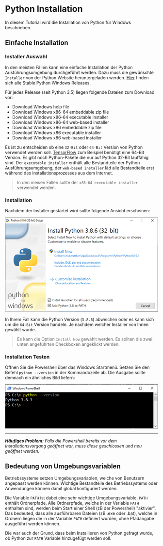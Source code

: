 # Python Installation

In diesem Tutorial wird die Installation von Python für Windows beschrieben.

## Einfache Installation

### Installer Auswahl

In den meisten Fällen kann eine einfache Installation der Python Ausführungsumgebung durchgeführt werden. Dazu muss die gewünschte `Installer` von der Python Website heruntergeladen werden. [Hier](https://www.python.org/downloads/windows/) finden sich alle Stable Python Windows Releases.

Für jedes Release (seit Python 3.5) liegen folgende Dateien zum Download vor:

 - Download Windows help file
 - Download Windows x86-64 embeddable zip file
 - Download Windows x86-64 executable installer
 - Download Windows x86-64 web-based installer
 - Download Windows x86 embeddable zip file
 - Download Windows x86 executable installer
 - Download Windows x86 web-based installer

Es ist zu entscheiden ob eine `32-Bit` oder `64-Bit` Version von Python verwendet werden soll. [TensorFlow](https://www.tensorflow.org/install) zum Beispiel benötigt eine 64-Bit Version. Es gibt noch Python-Pakete die nur auf Python 32-Bit lauffähig sind. Der `executable installer` enthält alle Bestandteile der Python Ausführungsumgebung, der `web-based installer` läd alle Bestandteile erst während des Installationsprozesses aus dem Internet.

> In den meisen Fällen sollte der `x86-64 executable installer` verwendet werden.

### Installation

Nachdem der Installer gestartet wird sollte folgende Ansicht erscheinen:

![Python Installieren](images/python-installieren-01.png)

In Ihrem Fall kann die Python Version (`3.8.6`) abweichen oder es kann sich um die `64-Bit` Version handeln. Je nachdem welcher Installer von Ihnen gewählt wurde.

> Es kann die Option `Install Now` gewählt werden. Es sollten die zwei unten angeführten Checkboxen angeklickt werden. 

### Installation Testen

Öffnen Sie die Powershell über das Windows Startmenü. Setzen Sie den Befehl `python --version` in der Kommandozeile ab. Die Ausgabe sollte demnach ein ähnliches Bild liefern:

![Python Installieren](images/python-installieren-02.png)

---

_**Häufiges Problem:** Falls die Powershell bereits vor dem Installationsvorgang geöffnet war, muss diese geschlossen und neu geöffnet werden._


## Bedeutung von Umgebungsvariablen

Betriebssysteme setzen Umgebungsvariablen, welche von Benutzern angepasst werden können. Wichtige Bestandteile des Betriebssystems oder Anwendungen können damit global konfiguriert werden.

Die Variable `PATH` ist dabei eine sehr wichtige Umgebungsvariable. `PATH` enthält Ordnerpfade. Alle Ordnerpfade, welche in der Variable `PATH` enthalten sind, werden beim Start einer Shell (zB der Powershell) "aktivier". Das bedeuted, dass alle ausführbaren Dateien (zB .exe oder .bat), welche in Ordnern liegen die in der Variable `PATH` definiert wurden, ohne Pfadangabe ausgeführt werden können.

Die war auch der Grund, dass beim Installieren von Python gefragt wurde, ob Python zur `PATH` Variable hinzugefügt werden soll.



